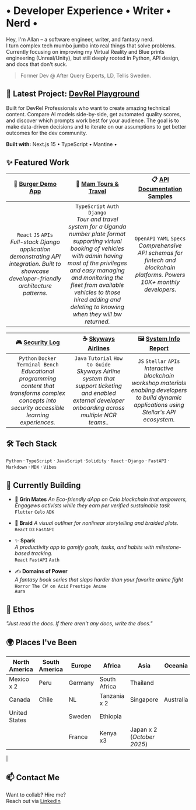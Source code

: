 # • Developer Experience • Writer • Nerd •

Hey, I'm Allan – a software engineer, writer, and fantasy nerd. <br>
I turn complex tech mumbo jumbo into real things that solve problems. <br>
Currently focusing on improving my Virtual Reality and Blue prints engineering (Unreal/Unity), but still deeply rooted in Python, API design, and docs that don't suck.

> Former Dev @ After Query Experts, LD, Tellis Sweden.

## 🚀 Latest Project: [DevRel Playground](https://www.devrel-playground.com/)

Built for DevRel Professionals who want to create amazing technical content. Compare AI models side-by-side, get automated quality scores, and discover which prompts work best for your audience. The goal is to make data-driven decisions and to iterate on our assumptions to get better outcomes for the dev community.

**Built with:** Next.js 15 • TypeScript • Mantine •

## ✨ Featured Work

|🍔 <a href="https://burgersdemo.ncrcloud.com/Peachtree-Burger/">Burger Demo App</a>| 🧾 <a href="https://github.com/Allo-lala/mam-tours-travel">Mam Tours & Travel</a>| 📋 <a href="https://github.com/Allo-lala/">API Documentation Samples</a>|
|:---:|:---:|:---:|
|<code>React</code> <code>JS</code> <code>APIs</code><br><em>Full-stack Django application demonstrating API integration. Built to showcase developer-friendly architecture patterns.</em> | <code>TypeScript</code> <code>Auth</code> <code>Django</code><br> <em>Tour and travel system for a Uganda number plate format supporting virtual booking of vehicles with admin having most of the privileges and easy managing and monitoring the fleet from available vehicles to those hired adding and deleting to knowing when they will bw returned.</em>|<code>OpenAPI</code> <code>YAML</code> <code>Specs</code><br><em>Comprehensive API schemas for fintech and blockchain platforms. Powers 10K+ monthly developers.</em>|

|🎮 <a href="https://github.com/Allo-lala/">Security Log </a>|☕ <a href="air-ticketing-sytem.vercel.app">Skyways Airlines</a>|🖼️ <a href="https://github.com/Allo-lala/">System Info Report</a>|
|:---:|:---:|:---:|
|<code>Python</code> <code>Docker</code> <code>Terminal Bench</code> <br> <em>Educational programming content that transforms complex concepts into security accessible learning experiences.</em>|<code>Java</code> <code>Tutorial</code> <code>How to Guide</code><br><em>Skyways Airline system that support ticketing and enabled external developer onboarding across multiple NCR teams..</em>|<code>JS</code> <code>Stellar</code> <code>APIs</code><br> <em>Interactive blockchain workshop materials enabling developers to build dynamic applications using Stellar's API ecosystem.</em>|

## 🛠 Tech Stack

`Python` · `TypeScript` · `JavaScript` ·`Solidity` · `React` · `Django` · `FastAPI` · `Markdown` · `MDX` · `Vibes`  

## 🧠 Currently Building

- 🌿 **Grin Mates** 
  *An Eco-friendly dApp on Celo blockchain that empowers, Engagews activists while they earn per verified sustainable task*  
  <code>Flutter</code> <code>Celo</code> <code>ADK</code>


- 🧵 **Braid** 
  *A visual outliner for nonlinear storytelling and braided plots.*  
  <code>React</code> <code>D3</code> <code>FastAPI</code>

- ✨ **Spark**  
  *A productivity app to gamify goals, tasks, and habits with milestone-based tracking.*  
  <code>React</code> <code>FastAPI</code> <code>Auth</code>

- ✍️ **Domains of Power**  
  *A fantasy book series that slaps harder than your favorite anime fight*  
  <code>Horror</code> <code>The CW on Acid</code> <code>Prestige Anime Aura</code>

## 🧃 Ethos
_"Just read the docs. If there aren't any docs, write the docs."_

## 🌍 Places I've Been

| North America | South America | Europe   | Africa       | Asia          | Oceania   |  
|---------------|---------------|----------|--------------|---------------|-----------|
| Mexico x 2    |   Peru        | Germany  | South Africa | Thailand      |           |            
| Canada        |   Chile       | NL       | Tanzania x 2 | Singapore     | Australia | 
| United States |               | Sweden   | Ethiopia     |                           |            
|               |               | France   | Kenya x3     | Japan x 2 (*October 2025*)|           
| 

## 📫 Contact Me

Want to collab? Hire me?  
Reach out via [LinkedIn](https://www.linkedin.com/in/kyagulanyi-allan-75050b221/)
